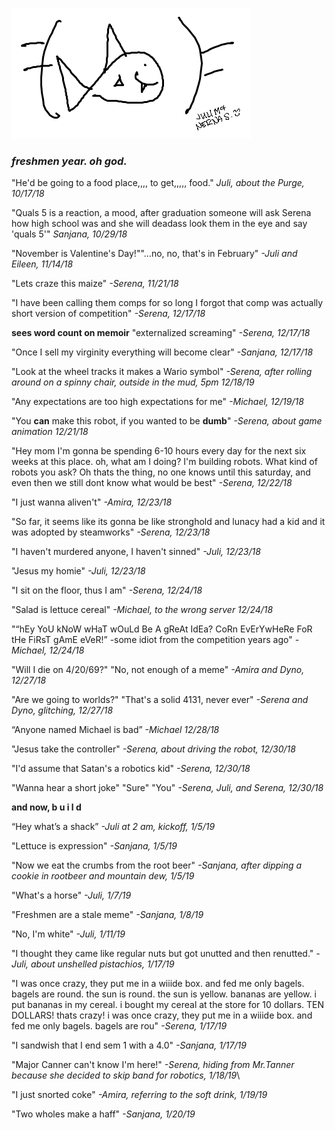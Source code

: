 ![image](ironfish.png)

### *freshmen year. oh god.*

"He'd be going to a food place,,,, to get,,,,, food." *Juli, about the Purge, 10/17/18*

"Quals 5 is a reaction, a mood, after graduation someone will ask Serena how high school was and she will deadass look them in the eye and say 'quals 5'" *Sanjana, 10/29/18*

"November is Valentine's Day!""...no, no, that's in February" *-Juli and Eileen, 11/14/18*

"Lets craze this maize" *-Serena, 11/21/18*

"I have been calling them comps for so long I forgot that comp was actually short version of competition" *-Serena, 12/17/18*

**sees word count on memoir** "externalized screaming" *-Serena, 12/17/18*

"Once I sell my virginity everything will become clear" *-Sanjana, 12/17/18*

"Look at the wheel tracks it makes a Wario symbol" *-Serena, after rolling around on a spinny chair, outside in the mud, 5pm 12/18/19*

"Any expectations are too high expectations for me" *-Michael, 12/19/18*

"You **can**  make this robot, if you wanted  to be **dumb**" *-Serena, about game animation 12/21/18*

"Hey mom I'm gonna be spending 6-10 hours every day for the next six weeks at this place. oh, what am I doing? I'm building robots. What kind of robots you ask? Oh thats the thing, no one knows until this saturday, and even then we still dont know what would be best" *-Serena, 12/22/18*

"I just wanna aliven't" *-Amira, 12/23/18*

"So far, it seems like its gonna be like stronghold and lunacy had a kid and it was adopted by steamworks" *-Serena, 12/23/18*

"I haven't murdered anyone, I haven't sinned" *-Juli, 12/23/18*

"Jesus my homie" *-Juli, 12/23/18*

"I sit on the floor, thus I am" *-Serena, 12/24/18*

"Salad is lettuce cereal" *-Michael, to the wrong server 12/24/18*

"“hEy YoU kNoW wHaT wOuLd Be A gReAt IdEa? CoRn EvErYwHeRe FoR tHe FiRsT gAmE eVeR!” -some idiot from the competition years ago" *-Michael, 12/24/18*

"Will I die on 4/20/69?" "No, not enough of a meme" *-Amira and Dyno, 12/27/18*

"Are we going to worlds?" "That's a solid 4131, never ever" *-Serena and Dyno, glitching, 12/27/18*

“Anyone named Michael is bad” *-Michael 12/28/18*

"Jesus take the controller" *-Serena, about driving the robot, 12/30/18*

"I'd assume that Satan's a robotics kid" *-Serena, 12/30/18*

"Wanna hear a short joke" "Sure" "You" *-Serena, Juli, and Serena, 12/30/18*

**and now, b u i l d**

“Hey what’s a shack” *-Juli at 2 am, kickoff, 1/5/19*

"Lettuce is expression" *-Sanjana, 1/5/19*

"Now we eat the crumbs from the root beer" *-Sanjana, after dipping a cookie in rootbeer and mountain dew, 1/5/19*

"What's a horse" *-Juli, 1/7/19*

"Freshmen are a stale meme" *-Sanjana, 1/8/19*

"No, I'm white" *-Juli, 1/11/19*

"I thought they came like regular nuts but got unutted and then renutted." *-Juli, about unshelled pistachios, 1/17/19*

"I was once crazy, they put me in a wiiide box. and fed me only bagels. bagels are round. the sun is round. the sun is yellow. bananas are yellow. i put bananas in my cereal. i bought my cereal at the store for 10 dollars. TEN DOLLARS! thats crazy! i was once crazy, they put me in a wiiide box. and fed me only bagels. bagels are rou" *-Serena, 1/17/19*

"I sandwish that I end sem 1 with a 4.0" *-Sanjana, 1/17/19*

"Major Canner can't know I'm here!" *-Serena, hiding from Mr.Tanner because she decided to skip band for robotics, 1/18/19*\

"I just snorted coke" *-Amira, referring to the soft drink, 1/19/19*

"Two wholes make a haff" *-Sanjana, 1/20/19*
